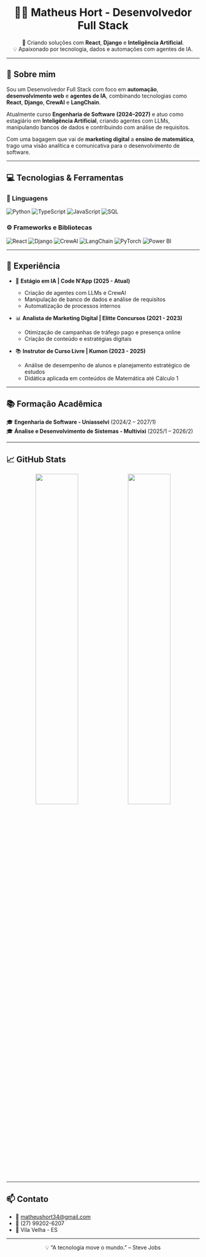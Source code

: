 <h1 align="center">👨‍💻 Matheus Hort - Desenvolvedor Full Stack</h1>

<p align="center">
  🚀 Criando soluções com <strong>React</strong>, <strong>Django</strong> e <strong>Inteligência Artificial</strong>.<br>
  💡 Apaixonado por tecnologia, dados e automações com agentes de IA.
</p>

---

## 🧠 Sobre mim

Sou um Desenvolvedor Full Stack com foco em **automação**, **desenvolvimento web** e **agentes de IA**, combinando tecnologias como **React**, **Django**, **CrewAI** e **LangChain**.

Atualmente curso **Engenharia de Software (2024–2027)** e atuo como estagiário em **Inteligência Artificial**, criando agentes com LLMs, manipulando bancos de dados e contribuindo com análise de requisitos.

Com uma bagagem que vai de **marketing digital** a **ensino de matemática**, trago uma visão analítica e comunicativa para o desenvolvimento de software.

---

## 💻 Tecnologias & Ferramentas

### 🔷 Linguagens
![Python](https://img.shields.io/badge/Python-3776AB?style=flat&logo=python&logoColor=white)
![TypeScript](https://img.shields.io/badge/TypeScript-3178C6?style=flat&logo=typescript&logoColor=white)
![JavaScript](https://img.shields.io/badge/JavaScript-F7DF1E?style=flat&logo=javascript&logoColor=black)
![SQL](https://img.shields.io/badge/SQL-005C84?style=flat&logo=postgresql&logoColor=white)

### ⚙️ Frameworks e Bibliotecas
![React](https://img.shields.io/badge/React-20232A?style=flat&logo=react&logoColor=61DAFB)
![Django](https://img.shields.io/badge/Django-092E20?style=flat&logo=django&logoColor=white)
![CrewAI](https://img.shields.io/badge/CrewAI-black?style=flat&logo=python&logoColor=white)
![LangChain](https://img.shields.io/badge/LangChain-3eaf7c?style=flat&logo=chainlink&logoColor=white)
![PyTorch](https://img.shields.io/badge/PyTorch-EE4C2C?style=flat&logo=pytorch&logoColor=white)
![Power BI](https://img.shields.io/badge/Power_BI-F2C811?style=flat&logo=powerbi&logoColor=black)

---

## 📌 Experiência

- 🧠 **Estágio em IA | Code N'App (2025 - Atual)**  
  - Criação de agentes com LLMs e CrewAI  
  - Manipulação de banco de dados e análise de requisitos  
  - Automatização de processos internos

- 📊 **Analista de Marketing Digital | Elitte Concursos (2021 - 2023)**  
  - Otimização de campanhas de tráfego pago e presença online  
  - Criação de conteúdo e estratégias digitais

- 📚 **Instrutor de Curso Livre | Kumon (2023 - 2025)**  
  - Análise de desempenho de alunos e planejamento estratégico de estudos  
  - Didática aplicada em conteúdos de Matemática até Cálculo 1

---

## 📚 Formação Acadêmica

🎓 **Engenharia de Software - Uniasselvi** (2024/2 – 2027/1)  
🎓 **Ánalise e Desenvolvimento de Sistemas - Multivixi** (2025/1 – 2026/2)

---

## 📈 GitHub Stats

<p align="center">
  <img src="https://github-readme-stats.vercel.app/api?username=matheushort&show_icons=true&theme=github_dark" width="47%">
  <img src="https://github-readme-streak-stats.herokuapp.com/?user=matheushort&theme=github-dark-blue" width="47%">
</p>

---

## 📫 Contato

- 📧 matheushort34@gmail.com  
- 📱 (27) 99202-6207  
- 📍 Vila Velha - ES  

---

<p align="center">
  💡 “A tecnologia move o mundo.” – Steve Jobs
</p>
